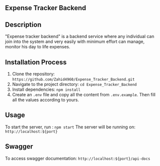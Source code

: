 ## Expense Tracker Backend

## Description

"Expense tracker backend" is a backend service where any individual can join into the system and very easily with minimum effort can manage, monitor his day to life expenses.

## Installation Process

1. Clone the repository: `https://github.com/Zahid4960/Expense_Tracker_Backend.git`
2. Navigate to the project directory: `cd Expense_Tracker_Backend`
3. Install dependencies: `npm install`
4. Create an `.env` file and copy all the content from `.env.example`. Then fill all the values according to yours.

## Usage

To start the server, run : `npm start` The server will be running on: `http://localhost:${port}`

## Swagger
To access swagger documentation: `http://localhost:${port}/api-docs`
